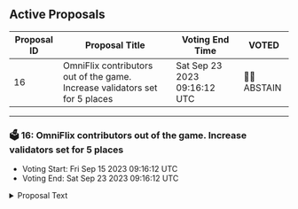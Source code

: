 ## Active Proposals

| Proposal ID | Proposal Title | Voting End Time | VOTED |
|-------------|----------------|-----------------|-------|
| 16 | OmniFlix contributors out of the game. Increase validators set for 5 places | Sat Sep 23 2023 09:16:12 UTC | 🤷‍♂️ ABSTAIN |

---

### 🗳 16: OmniFlix contributors out of the game. Increase validators set for 5 places
- Voting Start: Fri Sep 15 2023 09:16:12 UTC
- Voting End: Sat Sep 23 2023 09:16:12 UTC

<details>
<summary>Proposal Text</summary>
 
##OmniFlix contributors out of the gamenCurrently 5 OmniFlix validators outside of the active set despite the fact that they have delegations from OmniFlix team and|or foundation. These 5 validators were incentivized for participating in the testnets, providing RPC|REST endpoints, as well as analytical tools to the OmniFlix community. Here is the list: #76 - Wetez, #77 - NODEJUMPER, #78 - Architect Nodes, #79 - CosmosPug, #80 - 50% back. According to the proposal #10 that's was created for including the second part of testnet partisipants into the active set it's be fair to extend active set for 5 places for those OmniFlix contributors.n##Bottom linenIf this proposal will pass the number of active validators will be changed from 75 to 80.n##Discussionnhttps://commonwealth.im/omniflix/discussion/13175-attempt-2-validators-seats-increment
</details>
